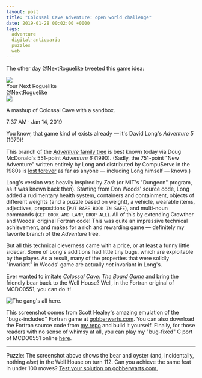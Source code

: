 ```yaml
---
layout: post
title: "Colossal Cave Adventure: open world challenge"
date: 2019-01-28 00:02:00 +0000
tags:
  adventure
  digital-antiquaria
  puzzles
  web
---
```


The other day @NextRoguelike tweeted this game idea:

<div class="fake-tweet">
  <div>
    <div class="fake-tweet-firstline">
      <div>
        <a href="https://twitter.com/NextRoguelike"><img src="/blog/images/twitter-avatar-NextRoguelike.jpg" class="fake-tweet-avatar"/></a>
      </div>
      <div class="fake-tweet-byline">Your Next Roguelike<br><span class="fake-tweet-light">@NextRoguelike</span></div>
      <a href="https://twitter.com/NextRoguelike/status/1084791562515726336"><img src="/blog/images/twitter-logo.svg"/></a>
    </div>
    <p>A mashup of Colossal Cave with a sandbox.</p>
    <p class="fake-tweet-light">7:37 AM · Jan 14, 2019</p>
  </div>
</div>

You know, that game kind of exists already — it's David Long's _Adventure 5_ (1979)!

This branch of the [_Adventure_ family tree](http://advent.jenandcal.familyds.org)
is best known today via Doug McDonald's 551-point _Adventure 6_ (1990). (Sadly, the 751-point
"New Adventure" written entirely by Long and distributed by CompuServe in the 1980s is
[lost forever](http://www.club.cc.cmu.edu/~ajo/in-search-of-LONG0751/readme.html) as far as anyone
— including Long himself — knows.)

Long's version was heavily inspired by _Zork_ (or MIT's "Dungeon" program, as it was known back then).
Starting from Don Woods' source code, Long added a rudimentary health system, containers and
containment, objects of different weights (and a puzzle based on weight), a vehicle, wearable items,
adjectives, prepositions (`PUT RARE BOOK IN SAFE`), and multi-noun commands (`GET BOOK AND LAMP`,
`DROP ALL`). All of this by extending Crowther and Woods' original Fortran code! This was quite an
impressive technical achievement, and makes for a rich and rewarding game —
definitely my favorite branch of the _Adventure_ tree.

But all this technical cleverness came with a price, or at least a funny little sidecar. Some of
Long's additions had little tiny bugs, which are exploitable by the player. As a result, many of
the properties that were solidly "invariant" in Woods' game are actually _not_ invariant in Long's.

Ever wanted to imitate [_Colossal Cave: The Board Game_](https://amzn.to/2CTdYx5)
and bring the friendly bear back to the Well House? Well, in the Fortran original of MCDO0551,
you can do it!

![The gang's all here.](/blog/images/2019-01-28-mcdo0551-sandbox-game.png)

This screenshot comes from Scott Healey's amazing emulation of the "bugs-included" Fortran game
at [gobberwarts.com](http://www.gobberwarts.com/index-551.html). You can also download the
Fortran source code from [my repo](https://github.com/Quuxplusone/Advent/tree/master/MCDO0551)
and build it yourself. Finally, for those readers with no sense of whimsy at all, you can play
my "bug-fixed" C port of MCDO0551 online [here](https://quuxplusone.github.io/Advent/play-551.html).

----

Puzzle: The screenshot above shows the bear and oyster (and, incidentally,
nothing _else_) in the Well House on turn 112. Can you achieve the same feat in under 100 moves?
[Test your solution on gobberwarts.com.](http://www.gobberwarts.com/index-551.html)
